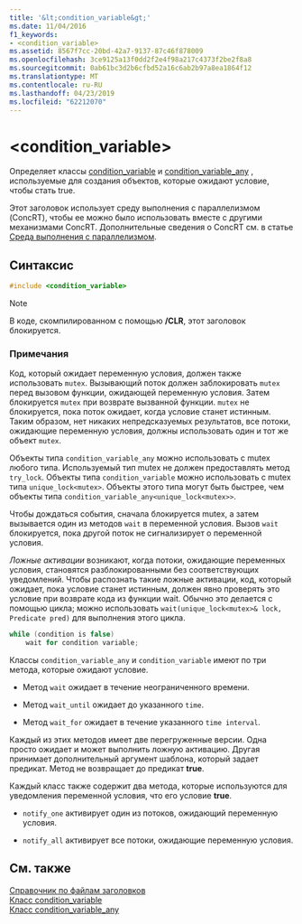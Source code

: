 ```yaml
---
title: '&lt;condition_variable&gt;'
ms.date: 11/04/2016
f1_keywords:
- <condition_variable>
ms.assetid: 8567f7cc-20bd-42a7-9137-87c46f878009
ms.openlocfilehash: 3ce9125a13f0dd2f2e4f98a217c4373f2be2f8a8
ms.sourcegitcommit: 0ab61bc3d2b6cfbd52a16c6ab2b97a8ea1864f12
ms.translationtype: MT
ms.contentlocale: ru-RU
ms.lasthandoff: 04/23/2019
ms.locfileid: "62212070"
---
```

# <a name="ltconditionvariablegt"></a>&lt;condition_variable&gt;

Определяет классы [condition_variable](../standard-library/condition-variable-class.md) и [condition_variable_any](../standard-library/condition-variable-any-class.md) , используемые для создания объектов, которые ожидают условие, чтобы стать true.

Этот заголовок использует среду выполнения с параллелизмом (ConcRT), чтобы ее можно было использовать вместе с другими механизмами ConcRT. Дополнительные сведения о ConcRT см. в статье [Среда выполнения с параллелизмом](../parallel/concrt/concurrency-runtime.md).

## <a name="syntax"></a>Синтаксис

```cpp
#include <condition_variable>
```

> [!NOTE]
> В коде, скомпилированном с помощью **/CLR**, этот заголовок блокируется.

### <a name="remarks"></a>Примечания

Код, который ожидает переменную условия, должен также использовать `mutex`. Вызывающий поток должен заблокировать `mutex` перед вызовом функции, ожидающей переменную условия. Затем блокируется `mutex` при возврате вызванной функции. `mutex` не блокируется, пока поток ожидает, когда условие станет истинным. Таким образом, нет никаких непредсказуемых результатов, все потоки, ожидающие переменную условия, должны использовать один и тот же объект `mutex`.

Объекты типа `condition_variable_any` можно использовать с mutex любого типа. Используемый тип mutex не должен предоставлять метод `try_lock`. Объекты типа `condition_variable` можно использовать с mutex типа `unique_lock<mutex>`. Объекты этого типа могут быть быстрее, чем объекты типа `condition_variable_any<unique_lock<mutex>>`.

Чтобы дождаться события, сначала блокируется mutex, а затем вызывается один из методов `wait` в переменной условия. Вызов `wait` блокируется, пока другой поток не сигнализирует о переменной условия.

*Ложные активации* возникают, когда потоки, ожидающие переменных условия, становятся разблокированными без соответствующих уведомлений. Чтобы распознать такие ложные активации, код, который ожидает, пока условие станет истинным, должен явно проверять это условие при возврате кода из функции wait. Обычно это делается с помощью цикла; можно использовать `wait(unique_lock<mutex>& lock, Predicate pred)` для выполнения этого цикла.

```cpp
while (condition is false)
    wait for condition variable;
```

Классы `condition_variable_any` и `condition_variable` имеют по три метода, которые ожидают условие.

- Метод `wait` ожидает в течение неограниченного времени.

- Метод `wait_until` ожидает до указанного `time`.

- Метод `wait_for` ожидает в течение указанного `time interval`.

Каждый из этих методов имеет две перегруженные версии. Одна просто ожидает и может выполнить ложную активацию. Другая принимает дополнительный аргумент шаблона, который задает предикат. Метод не возвращает до предикат **true**.

Каждый класс также содержит два метода, которые используются для уведомления переменной условия, что его условие **true**.

- `notify_one` активирует один из потоков, ожидающий переменную условия.

- `notify_all` активирует все потоки, ожидающие переменную условия.

## <a name="see-also"></a>См. также

[Справочник по файлам заголовков](../standard-library/cpp-standard-library-header-files.md)<br/>
[Класс condition_variable](../standard-library/condition-variable-class.md)<br/>
[Класс condition_variable_any](../standard-library/condition-variable-any-class.md)<br/>
